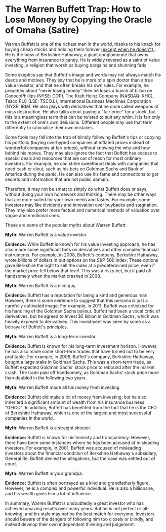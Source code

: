 

# The Warren Buffett Trap: How to Lose Money by Copying the Oracle of Omaha (Satire)

Warren Buffett is one of the richest men in the world, thanks to his knack for buying cheap stocks and holding them forever [(except when he doesn't).](https://www.cxoadvisory.com/animal-spirits/why-dont-we-all-just-do-what-warren-buffett-does/). He is the boss of Berkshire Hathaway, a giant conglomerate that owns everything from insurance to candy. He is widely revered as a saint of value investing, a religion that worships buying bargains and shunning fads 

Some skeptics say that Buffett's image and words may not always match his deeds and motives. They say that he is more of a spin doctor than a true value investor, and that he often breaks his own rules. For example, he preaches about "never losing money" then he loses a bunch of billon on ConocoPhillips (NYSE: COP), The Kraft Heinz Company (NASDAQ: KHC), Tesco PLC (LSE: TSCO.L), International Business Machines Corporation (NYSE: IBM). He also plays with derivatives that he once called weapons of mass destruction. He also talks about paying a "fair price" for a stock, but this is a meaningless term that can be twisted to suit any whim. It is fair only to the extent of one's own delusions. Different people may use that term differently to rationalize their own mistakes.

Some fools may fall into the trap of blindly following Buffett's tips or copying his portfolio (buying overhyped companies at inflated prices instead of wonderful companies at fair prices), without knowing the why and how behind his moves. They may also ignore the fact that Buffett has access to special deals and resources that are out of reach for most ordinary investors. For example, he can strike sweetheart deals with companies that need cash or clout, such as his bets on Goldman Sachs and Bank of America during the panic. He can also use his fame and connections to get secrets and information that are not public domain.

Therefore, it may not be smart to simply do what Buffett does or says, without doing your own homework and thinking. There may be other ways that are more suited for your own needs and tastes. For example, some investors may like dividends and innovation over buybacks and stagnation. They may also prefer more factual and numerical methods of valuation over vague and emotional ones.

These are some of the popular myths about Warren Buffett:

**Myth:** Warren Buffett is a value investor.

**Evidence:** While Buffett is known for his value investing approach, he has also made some significant bets on derivatives and other complex financial instruments. For example, in 2008, Buffett's company, Berkshire Hathaway, wrote billions of dollars in put options on the S&P 500 index. These options gave Berkshire the right to sell the index at a predetermined price, even if the market price fell below that level. This was a risky bet, but it paid off handsomely when the market crashed in 2008.

**Myth:** Warren Buffett is a nice guy.

**Evidence:** Buffett has a reputation for being a kind and generous man. However, there is some evidence to suggest that this persona is just a carefully cultivated image. For example, in 2011, Buffett was criticized for his handling of the Goldman Sachs bailout. Buffett had been a vocal critic of derivatives, but he agreed to invest $5 billion in Goldman Sachs, which was heavily exposed to derivatives. This investment was seen by some as a betrayal of Buffett's principles.

**Myth:** Warren Buffett is a long-term investor.

**Evidence:** Buffett is known for his long-term investment horizon. However, he has also made some short-term trades that have turned out to be very profitable. For example, in 2008, Buffett's company, Berkshire Hathaway, bought a large stake in Goldman Sachs. This was a short-term trade, as Buffett expected Goldman Sachs' stock price to rebound after the market crash. The trade paid off handsomely, as Goldman Sachs' stock price more than doubled in the following two years.

**Myth:** Warren Buffett made all his money from investing.

**Evidence:** Buffett did make a lot of money from investing, but he also inherited a significant amount of wealth from his insurance business "GEICO". In addition, Buffett has benefited from the fact that he is the CEO of Berkshire Hathaway, which is one of the largest and most successful companies in the world.

**Myth:** Warren Buffett is a straight shooter.

**Evidence:** Buffett is known for his honesty and transparency. However, there have been some instances where he has been accused of misleading investors. For example, in 2001, Buffett was accused of misleading investors about the financial condition of Berkshire Hathaway's subsidiary, General Re. Buffett denied the allegations, but the case was settled out of court.

**Myth:** Warren Buffett is your grandpa.

**Evidence:** Buffett is often portrayed as a kind and grandfatherly figure. However, he is a complex and powerful individual. He is also a billionaire, and his wealth gives him a lot of influence.

In summary, Warren Buffett is undoubtedly a great investor who has achieved amazing results over many years. But he is not perfect or all-knowing, and his style may not be the best match for everyone. Investors should beware of the dangers of following him too closely or blindly, and instead develop their own independent thinking and judgement.
